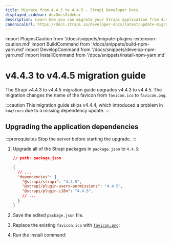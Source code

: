 ```yaml
---
title: Migrate from 4.4.3 to 4.4.5 - Strapi Developer Docs
displayed_sidebar: devDocsSidebar
description: Learn how you can migrate your Strapi application from 4.4.3 to 4.4.5.
canonicalUrl: https://docs.strapi.io/developer-docs/latest/update-migration-guides/migration-guides/v4/migration-guide-4.4.3-to-4.4.5.html
---
```

import PluginsCaution from '/docs/snippets/migrate-plugins-extension-caution.md'
import BuildCommand from '/docs/snippets/build-npm-yarn.md'
import DevelopCommand from '/docs/snippets/develop-npm-yarn.md'
import InstallCommand from '/docs/snippets/install-npm-yarn.md'

# v4.4.3 to v4.4.5 migration guide

The Strapi v4.4.3 to v4.4.5 migration guide upgrades v4.4.3 to v4.4.5. The migration changes the name of the favicon from `favicon.ico` to `favicon.png`.

:::caution
This migration guide skips v4.4.4, which introduced a problem in `koa/cors` due to a missing dependency update.
:::

<PluginsCaution components={props.components} />

## Upgrading the application dependencies

:::prerequisites
Stop the server before starting the upgrade.
:::

1. Upgrade all of the Strapi packages in `package.json` to `4.4.5`:

    ```json
    // path: package.json

    {
      // ...
      "dependencies": {
        "@strapi/strapi": "4.4.5",
        "@strapi/plugin-users-permissions": "4.4.5",
        "@strapi/plugin-i18n": "4.4.5",
        // ...
      }
    }
    ```

2. Save the edited `package.json` file.

3. Replace the existing `favicon.ico` with [`favicon.png`](https://user-images.githubusercontent.com/8593673/198366643-7261700d-c8c4-4ebb-83c8-792a330ab4a5.png):

4. Run the install command:
<InstallCommand components={props.components} />

<BuildCommand components={props.components} />
<DevelopCommand components={props.components} />
